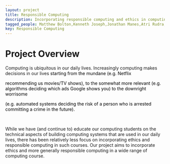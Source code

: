 ```yaml
---
layout: project
title: Responsible Computing
description: Incorporating responsible computing and ethics in computing courses
tagged_people: Matthew Bolton,Kenneth Joseph,Jonathan Manes,Atri Rudra,Mark Shepard,Varun Chandola,Jesse Hartloff,Matthew Hertz,Jennifer Winikus,Steve Ko
key: Responsible Computing
---
```


# Project Overview
<p>Computing is ubiquitous in our daily lives. Increasingly computing makes decisions in our lives <span style="color: black;">starting from the mundane (e.g. Netflix</span></p><p><span style="color: black;">recommending us movies/TV shows), to the somewhat more relevant (e.g. algorithms deciding which ads Google shows you) to the downright worrisome</span></p><p><span style="color: black;">(e.g. automated systems deciding the risk of a person who is arrested committing a crime in the future). </span></p><p><br></p><p>While we have (and continue to) educate our computing students on the technical aspects of building computing systems that are used in our daily lives, there has been relatively less focus on incorporating ethics and responsible computing in such courses. Our project aims to incorporate ethics and more generally responsible computing in a wide range of computing course.</p>